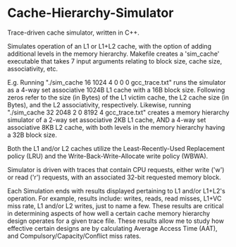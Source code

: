 # Cache-Hierarchy-Simulator
Trace-driven cache simulator, written in C++.

Simulates operation of an L1 or L1+L2 cache, with the option of adding additional levels in the memory hierarchy. 
Makefile creates a 'sim_cache' executable that takes 7 input arguments relating to block size, cache size, associativity, etc.

E.g. Running "./sim_cache 16 1024 4 0 0 0 gcc_trace.txt" runs the simulator as a 4-way set associative 1024B L1 cache with a 16B block size. Following zeros refer to the size (in Bytes) of the L1 victim cache, the L2 cache size (in Bytes), and the L2 associativity, respectively. 
Likewise, running "./sim_cache 32 2048 2 0 8192 4 gcc_trace.txt" creates a memory hierarchy simulator of a 2-way set associative 2KB L1 cache, AND a 4-way set associative 8KB L2 cache, with both levels in the memory hierarchy having a 32B block size.

Both the L1 and/or L2 caches utilize the Least-Recently-Used Replacement policy (LRU) and the Write-Back-Write-Allocate write policy (WBWA). 

Simulator is driven with traces that contain CPU requests, either write ('w') or read ('r') requests, with an associated 32-bit requested memory block.

Each Simulation ends with results displayed pertaining to L1 and/or L1+L2's operation. For example, results include: writes, reads, read misses, L1+VC miss rate, L1 and/or L2 writes, just to name a few. These results are critical in determining aspects of how well a certain cache memory hierarchy design operates for a given trace file. These results allow me to study how effective certain designs are by calculating Average Access Time (AAT), and Compulsory/Capacity/Conflict miss rates. 
